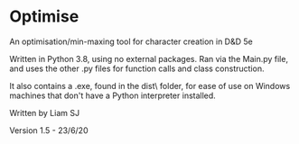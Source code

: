# Optimise
An optimisation/min-maxing tool for character creation in D&amp;D 5e

Written in Python 3.8, using no external packages. Ran via the Main.py file, and uses the other .py files for function calls and class construction.

It also contains a .exe, found in the dist\ folder, for ease of use on Windows machines that don't have a Python interpreter installed.

Written by Liam SJ

Version 1.5 - 23/6/20
